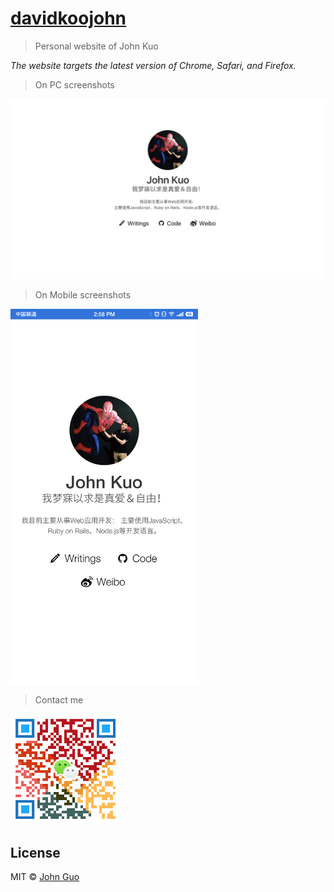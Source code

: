 # [davidkoojohn](https://davidkoojohn.github.io)

> Personal website of John Kuo

*The website targets the latest version of Chrome, Safari, and Firefox.*

> On PC screenshots

<a href="https://davidkoojohn.github.io">
	<img src="assets/images/screenshot.jpg" width="700">
</a>

> On Mobile screenshots

<a href="https://davidkoojohn.github.io">
	<img src="assets/images/screenshot-mobile.png" width="300">
</a>

> Contact me

<a href="https://davidkoojohn.github.io/about">
	<img src="assets/images/wechat_300px.png" width="177">
</a>

## License

MIT © [John Guo](https://davidkoojohn.github.io)
